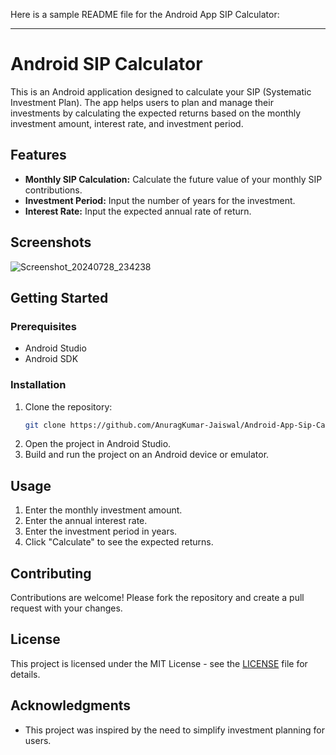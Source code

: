 Here is a sample README file for the Android App SIP Calculator:

---

# Android SIP Calculator

This is an Android application designed to calculate your SIP (Systematic Investment Plan). The app helps users to plan and manage their investments by calculating the expected returns based on the monthly investment amount, interest rate, and investment period.

## Features

- **Monthly SIP Calculation:** Calculate the future value of your monthly SIP contributions.
- **Investment Period:** Input the number of years for the investment.
- **Interest Rate:** Input the expected annual rate of return.

## Screenshots
![Screenshot_20240728_234238](https://github.com/user-attachments/assets/0e8df2b3-3403-4b4f-ad5e-5a241885803f)

## Getting Started

### Prerequisites

- Android Studio
- Android SDK

### Installation

1. Clone the repository:
   ```bash
   git clone https://github.com/AnuragKumar-Jaiswal/Android-App-Sip-Calculator.git
   ```
2. Open the project in Android Studio.
3. Build and run the project on an Android device or emulator.

## Usage

1. Enter the monthly investment amount.
2. Enter the annual interest rate.
3. Enter the investment period in years.
4. Click "Calculate" to see the expected returns.

## Contributing

Contributions are welcome! Please fork the repository and create a pull request with your changes.

## License

This project is licensed under the MIT License - see the [LICENSE](LICENSE) file for details.

## Acknowledgments

- This project was inspired by the need to simplify investment planning for users.
